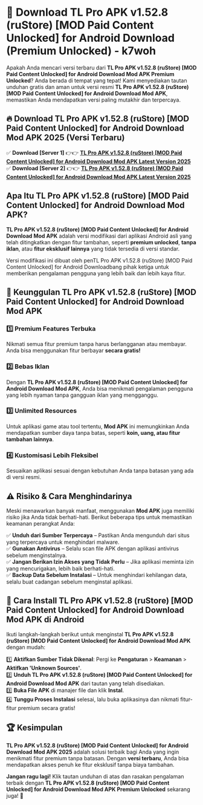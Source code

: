 # 🎯 Download TL Pro APK v1.52.8 (ruStore) [MOD Paid Content Unlocked] for Android Download (Premium Unlocked) -  k7woh

Apakah Anda mencari versi terbaru dari **TL Pro APK v1.52.8 (ruStore) [MOD Paid Content Unlocked] for Android Download Mod APK Premium Unlocked**? Anda berada di tempat yang tepat! Kami menyediakan tautan unduhan gratis dan aman untuk versi resmi **TL Pro APK v1.52.8 (ruStore) [MOD Paid Content Unlocked] for Android Download Mod APK**, memastikan Anda mendapatkan versi paling mutakhir dan terpercaya.

## 🔥 Download TL Pro APK v1.52.8 (ruStore) [MOD Paid Content Unlocked] for Android Download Mod APK 2025 (Versi Terbaru)

✅ **Download [Server 1]** 👉👉 [**TL Pro APK v1.52.8 (ruStore) [MOD Paid Content Unlocked] for Android Download Mod APK Latest Version 2025**](https://momento.my/?title=TL_Pro_APK_v1.52.8_(ruStore)_[MOD_Paid_Content_Unlocked]_for_Android_Download)  
✅ **Download [Server 2]** 👉👉 [**TL Pro APK v1.52.8 (ruStore) [MOD Paid Content Unlocked] for Android Download Mod APK Latest Version 2025**](https://momento.my/?title=TL_Pro_APK_v1.52.8_(ruStore)_[MOD_Paid_Content_Unlocked]_for_Android_Download)  

## Apa Itu TL Pro APK v1.52.8 (ruStore) [MOD Paid Content Unlocked] for Android Download Mod APK?

**TL Pro APK v1.52.8 (ruStore) [MOD Paid Content Unlocked] for Android Download Mod APK** adalah versi modifikasi dari aplikasi Android asli yang telah ditingkatkan dengan fitur tambahan, seperti **premium unlocked**, **tanpa iklan**, atau **fitur eksklusif lainnya** yang tidak tersedia di versi standar.

Versi modifikasi ini dibuat oleh penTL Pro APK v1.52.8 (ruStore) [MOD Paid Content Unlocked] for Android Downloadbang pihak ketiga untuk memberikan pengalaman pengguna yang lebih baik dan lebih kaya fitur.

## 🎯 Keunggulan TL Pro APK v1.52.8 (ruStore) [MOD Paid Content Unlocked] for Android Download Mod APK

### 1️⃣ Premium Features Terbuka
Nikmati semua fitur premium tanpa harus berlangganan atau membayar. Anda bisa menggunakan fitur berbayar **secara gratis!**

### 2️⃣ Bebas Iklan
Dengan **TL Pro APK v1.52.8 (ruStore) [MOD Paid Content Unlocked] for Android Download Mod APK**, Anda bisa menikmati pengalaman pengguna yang lebih nyaman tanpa gangguan iklan yang mengganggu.

### 3️⃣ Unlimited Resources
Untuk aplikasi game atau tool tertentu, **Mod APK** ini memungkinkan Anda mendapatkan sumber daya tanpa batas, seperti **koin, uang, atau fitur tambahan lainnya**.

### 4️⃣ Kustomisasi Lebih Fleksibel
Sesuaikan aplikasi sesuai dengan kebutuhan Anda tanpa batasan yang ada di versi resmi.

## ⚠️ Risiko & Cara Menghindarinya

Meski menawarkan banyak manfaat, menggunakan **Mod APK** juga memiliki risiko jika Anda tidak berhati-hati. Berikut beberapa tips untuk memastikan keamanan perangkat Anda:

✅ **Unduh dari Sumber Terpercaya** – Pastikan Anda mengunduh dari situs yang terpercaya untuk menghindari malware.  
✅ **Gunakan Antivirus** – Selalu scan file APK dengan aplikasi antivirus sebelum menginstalnya.  
✅ **Jangan Berikan Izin Akses yang Tidak Perlu** – Jika aplikasi meminta izin yang mencurigakan, lebih baik berhati-hati.  
✅ **Backup Data Sebelum Instalasi** – Untuk menghindari kehilangan data, selalu buat cadangan sebelum menginstal aplikasi.

## 📌 Cara Install TL Pro APK v1.52.8 (ruStore) [MOD Paid Content Unlocked] for Android Download Mod APK di Android

Ikuti langkah-langkah berikut untuk menginstal **TL Pro APK v1.52.8 (ruStore) [MOD Paid Content Unlocked] for Android Download Mod APK** dengan mudah:

1️⃣ **Aktifkan Sumber Tidak Dikenal**: Pergi ke **Pengaturan** > **Keamanan** > **Aktifkan 'Unknown Sources'**.  
2️⃣ **Unduh TL Pro APK v1.52.8 (ruStore) [MOD Paid Content Unlocked] for Android Download Mod APK** dari tautan yang telah disediakan.  
3️⃣ **Buka File APK** di manajer file dan klik **Instal**.  
4️⃣ **Tunggu Proses Instalasi** selesai, lalu buka aplikasinya dan nikmati fitur-fitur premium secara gratis!

## 🏆 Kesimpulan

**TL Pro APK v1.52.8 (ruStore) [MOD Paid Content Unlocked] for Android Download Mod APK 2025** adalah solusi terbaik bagi Anda yang ingin menikmati fitur premium tanpa batasan. Dengan **versi terbaru**, Anda bisa mendapatkan akses penuh ke fitur eksklusif tanpa biaya tambahan.

**Jangan ragu lagi!** Klik tautan unduhan di atas dan rasakan pengalaman terbaik dengan **TL Pro APK v1.52.8 (ruStore) [MOD Paid Content Unlocked] for Android Download Mod APK Premium Unlocked** sekarang juga! 🚀

